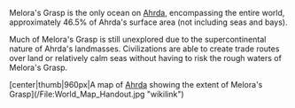 Melora's Grasp is the only ocean on [Ahrda](/Ahrda "wikilink"),
encompassing the entire world, approximately 46.5% of Ahrda's surface
area (not including seas and bays).

Much of Melora's Grasp is still unexplored due to the supercontinental
nature of Ahrda's landmasses. Civilizations are able to create trade
routes over land or relatively calm seas without having to risk the
rough waters of Melora's Grasp.

[center|thumb|960px|A map of [Ahrda](Ahrda "wikilink") showing the
extent of Melora's Grasp](/File:World_Map_Handout.jpg "wikilink")